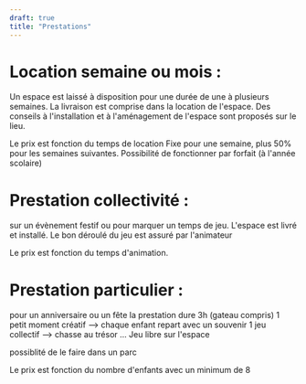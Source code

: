 ```yaml
---
draft: true
title: "Prestations"
---
```

# Location semaine ou mois :
Un espace est laissé à disposition pour une durée de une à plusieurs semaines.
La livraison est comprise dans la location de l'espace.
Des conseils à l'installation et à l'aménagement de l'espace sont proposés sur le lieu.

Le prix est fonction du temps de location
Fixe pour une semaine, plus 50% pour les semaines suivantes.
Possibilité de fonctionner par forfait (à l'année scolaire)

# Prestation collectivité :
sur un évènement festif ou pour marquer un temps de jeu.
L'espace est livré et installé.
Le bon déroulé du jeu est assuré par l'animateur

Le prix est fonction du temps d'animation.

# Prestation particulier :
pour un anniversaire ou un fête
la prestation dure 3h (gateau compris)
1 petit moment créatif --> chaque enfant repart avec un souvenir
1 jeu collectif --> chasse au trésor ...
Jeu libre sur l'espace

possiblité de le faire dans un parc


Le prix est fonction du nombre d'enfants avec un minimum de 8
